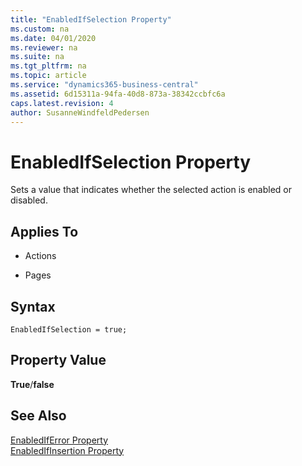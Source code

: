 ```yaml
---
title: "EnabledIfSelection Property"
ms.custom: na
ms.date: 04/01/2020
ms.reviewer: na
ms.suite: na
ms.tgt_pltfrm: na
ms.topic: article
ms.service: "dynamics365-business-central"
ms.assetid: 6d15311a-94fa-40d8-873a-38342ccbfc6a
caps.latest.revision: 4
author: SusanneWindfeldPedersen
---
```


 

# EnabledIfSelection Property
Sets a value that indicates whether the selected action is enabled or disabled.  
  
## Applies To  
  
-   Actions  
  
-   Pages  

## Syntax
```
EnabledIfSelection = true;
```
 
## Property Value  
 **True**/**false**  
  
## See Also  
 [EnabledIfError Property](devenv-enablediferror-property.md)   
 [EnabledIfInsertion Property](devenv-enabledifinsertion-property.md)